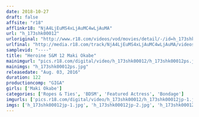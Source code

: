 ```yaml
---
date: 2018-10-27
draft: false
affsite: "r18"
afflinkr18: "NjA4LjEuMS4xLjAuMC4wLjAuMA"
url: "h_173shk00012"
urloriginal: "http://www.r18.com/videos/vod/movies/detail/-/id=h_173shk00012"
urlfinal: "http://media.r18.com/track/NjA4LjEuMS4xLjAuMC4wLjAuMA/videos/vod/movies/detail/-/id=h_173shk00012"
samplevid: "----"
title: "Heroine S&M 12 Maki Okabe"
mainimgurl: "pics.r18.com/digital/video/h_173shk00012/h_173shk00012ps.jpg"
mainimgs: "h_173shk00012ps.jpg"
releasedate: "Aug. 03, 2016"
duration: 122
productioncomp: "GIGA"
girls: ['Maki Okabe']
categories: ['Ropes & Ties', 'BDSM', 'Featured Actress', 'Bondage']
imgurls: ['pics.r18.com/digital/video/h_173shk00012/h_173shk00012jp-1.jpg', 'pics.r18.com/digital/video/h_173shk00012/h_173shk00012jp-2.jpg', 'pics.r18.com/digital/video/h_173shk00012/h_173shk00012jp-3.jpg', 'pics.r18.com/digital/video/h_173shk00012/h_173shk00012jp-4.jpg', 'pics.r18.com/digital/video/h_173shk00012/h_173shk00012jp-5.jpg', 'pics.r18.com/digital/video/h_173shk00012/h_173shk00012jp-6.jpg', 'pics.r18.com/digital/video/h_173shk00012/h_173shk00012jp-7.jpg', 'pics.r18.com/digital/video/h_173shk00012/h_173shk00012jp-8.jpg', 'pics.r18.com/digital/video/h_173shk00012/h_173shk00012jp-9.jpg', 'pics.r18.com/digital/video/h_173shk00012/h_173shk00012jp-10.jpg', 'pics.r18.com/digital/video/h_173shk00012/h_173shk00012jp-11.jpg', 'pics.r18.com/digital/video/h_173shk00012/h_173shk00012jp-12.jpg', 'pics.r18.com/digital/video/h_173shk00012/h_173shk00012jp-13.jpg', 'pics.r18.com/digital/video/h_173shk00012/h_173shk00012jp-14.jpg', 'pics.r18.com/digital/video/h_173shk00012/h_173shk00012jp-15.jpg', 'pics.r18.com/digital/video/h_173shk00012/h_173shk00012jp-16.jpg', 'pics.r18.com/digital/video/h_173shk00012/h_173shk00012jp-17.jpg', 'pics.r18.com/digital/video/h_173shk00012/h_173shk00012jp-18.jpg', 'pics.r18.com/digital/video/h_173shk00012/h_173shk00012jp-19.jpg', 'pics.r18.com/digital/video/h_173shk00012/h_173shk00012jp-20.jpg']
imgs: ['h_173shk00012jp-1.jpg', 'h_173shk00012jp-2.jpg', 'h_173shk00012jp-3.jpg', 'h_173shk00012jp-4.jpg', 'h_173shk00012jp-5.jpg', 'h_173shk00012jp-6.jpg', 'h_173shk00012jp-7.jpg', 'h_173shk00012jp-8.jpg', 'h_173shk00012jp-9.jpg', 'h_173shk00012jp-10.jpg', 'h_173shk00012jp-11.jpg', 'h_173shk00012jp-12.jpg', 'h_173shk00012jp-13.jpg', 'h_173shk00012jp-14.jpg', 'h_173shk00012jp-15.jpg', 'h_173shk00012jp-16.jpg', 'h_173shk00012jp-17.jpg', 'h_173shk00012jp-18.jpg', 'h_173shk00012jp-19.jpg', 'h_173shk00012jp-20.jpg']
---
```

